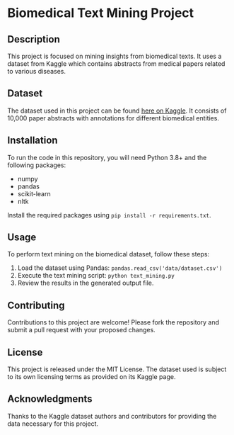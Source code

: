 # Biomedical Text Mining Project

## Description
This project is focused on mining insights from biomedical texts. It uses a dataset from Kaggle which contains abstracts from medical papers related to various diseases.

## Dataset
The dataset used in this project can be found [here on Kaggle]([URL_to_Kaggle_dataset_page](https://www.kaggle.com/datasets/surajnarayaanan/biomedical-text-mining)). It consists of 10,000 paper abstracts with annotations for different biomedical entities.

## Installation
To run the code in this repository, you will need Python 3.8+ and the following packages:
- numpy
- pandas
- scikit-learn
- nltk

Install the required packages using `pip install -r requirements.txt`.

## Usage
To perform text mining on the biomedical dataset, follow these steps:
1. Load the dataset using Pandas: `pandas.read_csv('data/dataset.csv')`
2. Execute the text mining script: `python text_mining.py`
3. Review the results in the generated output file.

## Contributing
Contributions to this project are welcome! Please fork the repository and submit a pull request with your proposed changes.

## License
This project is released under the MIT License. The dataset used is subject to its own licensing terms as provided on its Kaggle page.

## Acknowledgments
Thanks to the Kaggle dataset authors and contributors for providing the data necessary for this project.
